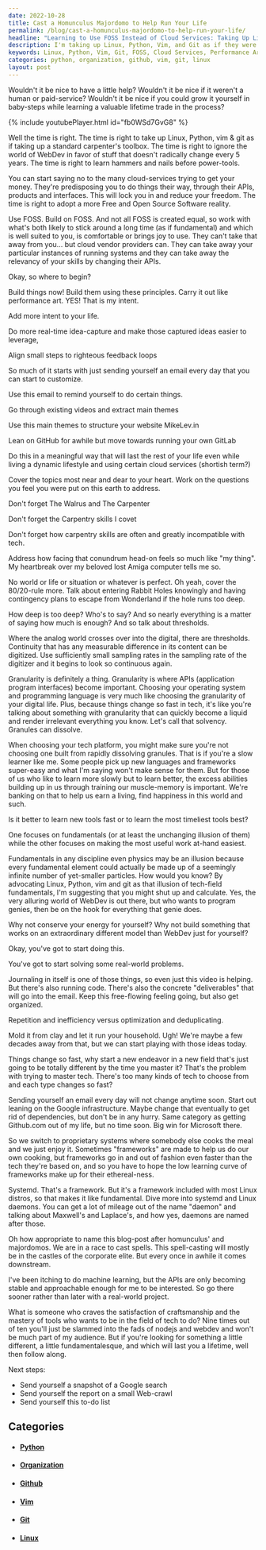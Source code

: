 ```yaml
---
date: 2022-10-28
title: Cast a Homunculus Majordomo to Help Run Your Life
permalink: /blog/cast-a-homunculus-majordomo-to-help-run-your-life/
headline: "Learning to Use FOSS Instead of Cloud Services: Taking Up Linux, Python, Vim and Git as If They Were Tools in a Carpenter's Toolbox"
description: I'm taking up Linux, Python, Vim, and Git as if they were tools in a carpenter's toolbox, and learning to use FOSS instead of cloud services. I'm creating performance art with these principles, doing real-time idea-capture, aligning small steps to feedback loops, and using GitHub and GitLab. I'm trying to figure out the best way to approach learning new tech tools and advocate the use of Linux, Python, Vim and Git.
keywords: Linux, Python, Vim, Git, FOSS, Cloud Services, Performance Art, Idea-Capture, Feedback Loops, GitHub, GitLab, Fundamentals, Work At-Hand, Real-World Problems, Organization, Repetition, Inefficiency, Optimization, Deduplicating, Ideas
categories: python, organization, github, vim, git, linux
layout: post
---
```


Wouldn't it be nice to have a little help? Wouldn't it be nice if it weren't a
human or paid-service? Wouldn't it be nice if you could grow it yourself in
baby-steps while learning a valuable lifetime trade in the process?

{% include youtubePlayer.html id="fb0WSd7GvG8" %}

Well the time is right. The time is right to take up Linux, Python, vim & git
as if taking up a standard carpenter's toolbox. The time is right to ignore the
world of WebDev in favor of stuff that doesn't radically change every 5 years.
The time is right to learn hammers and nails before power-tools.

You can start saying no to the many cloud-services trying to get your money.
They're predisposing you to do things their way, through their APIs, products
and interfaces. This will lock you in and reduce your freedom. The time is
right to adopt a more Free and Open Source Software reality.

Use FOSS. Build on FOSS. And not all FOSS is created equal, so work with what's
both likely to stick around a long time (as if fundamental) and which is well
suited to you, is comfortable or brings joy to use. They can't take that away
from you... but cloud vendor providers can. They can take away your particular
instances of running systems and they can take away the relevancy of your
skills by changing their APIs.

Okay, so where to begin?

Build things now! Build them using these principles. Carry it out like
performance art. YES! That is my intent.

Add more intent to your life.

Do more real-time idea-capture and make those captured ideas easier to
leverage,

Align small steps to righteous feedback loops

So much of it starts with just sending yourself an email every day that you can
start to customize.

Use this email to remind yourself to do certain things.

Go through existing videos and extract main themes

Use this main themes to structure your website  MikeLev.in

Lean on GitHub for awhile but move towards running your own GitLab

Do this in a meaningful way that will last the rest of your life even while
living a dynamic lifestyle and using certain cloud services (shortish term?)

Cover the topics most near and dear to your heart. Work on the questions you
feel you were put on this earth to address.

Don't forget The Walrus and The Carpenter

Don't forget the Carpentry skills I covet

Don't forget how carpentry skills are often and greatly incompatible with tech.

Address how facing that conundrum head-on feels so much like "my thing". My
heartbreak over my beloved lost Amiga computer tells me so.

No world or life or situation or whatever is perfect. Oh yeah, cover the
80/20-rule more. Talk about entering Rabbit Holes knowingly and having
contingency plans to escape from Wonderland if the hole runs too deep.

How deep is too deep? Who's to say? And so nearly everything is a matter of
saying how much is enough? And so talk about thresholds.

Where the analog world crosses over into the digital, there are thresholds.
Continuity that has any measurable difference in its content can be digitized.
Use sufficiently small sampling rates in the sampling rate of the digitizer and
it begins to look so continuous again.

Granularity is definitely a thing. Granularity is where APIs (application
program interfaces) become important. Choosing your operating system and
programming language is very much like choosing the granularity of your digital
life. Plus, because things change so fast in tech, it's like you're talking
about something with granularity that can quickly become a liquid and render
irrelevant everything you know. Let's call that solvency. Granules can
dissolve.

When choosing your tech platform, you might make sure you're not choosing one
built from rapidly dissolving granules. That is if you're a slow learner like
me. Some people pick up new languages and frameworks super-easy and what I'm
saying won't make sense for them. But for those of us who like to learn more
slowly but to learn better, the excess abilities building up in us through
training our muscle-memory is important. We're banking on that to help us earn
a living, find happiness in this world and such.

Is it better to learn new tools fast or to learn the most timeliest tools best?

One focuses on fundamentals (or at least the unchanging illusion of them) while
the other focuses on making the most useful work at-hand easiest.

Fundamentals in any discipline even physics may be an illusion because every
fundamental element could actually be made up of a seemingly infinite number of
yet-smaller particles. How would you know? By advocating Linux, Python, vim and
git as that illusion of tech-field fundamentals, I'm suggesting that you might
shut up and calculate. Yes, the very alluring world of WebDev is out there, but
who wants to program genies, then be on the hook for everything that genie
does.

Why not conserve your energy for yourself? Why not build something that works
on an extraordinary different model than WebDev just for yourself?

Okay, you've got to start doing this.

You've got to start solving some real-world problems.

Journaling in itself is one of those things, so even just this video is
helping. But there's also running code. There's also the concrete
"deliverables" that will go into the email. Keep this free-flowing feeling
going, but also get organized.

Repetition and inefficiency versus optimization and deduplicating.

Mold it from clay and let it run your household. Ugh! We're maybe a few decades
away from that, but we can start playing with those ideas today.

Things change so fast, why start a new endeavor in a new field that's just
going to be totally different by the time you master it? That's the problem
with trying to master tech. There's too many kinds of tech to choose from and
each type changes so fast?

Sending yourself an email every day will not change anytime soon. Start out
leaning on the Google infrastructure. Maybe change that eventually to get rid
of dependencies, but don't be in any hurry. Same category as getting Github.com
out of my life, but no time soon. Big win for Microsoft there.

So we switch to proprietary systems where somebody else cooks the meal and we
just enjoy it. Sometimes "frameworks" are made to help us do our own cooking,
but frameworks go in and out of fashion even faster than the tech they're based
on, and so you have to hope the low learning curve of frameworks make up for
their ethereal-ness.

Systemd. That's a framework. But it's a framework included with most Linux
distros, so that makes it like fundamental. Dive more into systemd and Linux
daemons. You can get a lot of mileage out of the name "daemon" and talking
about Maxwell's and Laplace's, and how yes, daemons are named after those.

Oh how appropriate to name this blog-post after homunculus' and majordomos. We
are in a race to cast spells. This spell-casting will mostly be in the castles
of the corporate elite. But every once in awhile it comes downstream.

I've been itching to do machine learning, but the APIs are only becoming stable
and approachable enough for me to be interested. So go there sooner rather than
later with a real-world project.

What is someone who craves the satisfaction of craftsmanship and the mastery of
tools who wants to be in the field of tech to do? Nine times out of ten you'll
just be slammed into the fads of nodejs and webdev and won't be much part of my
audience. But if you're looking for something a little different, a little
fundamentalesque, and which will last you a lifetime, well then follow along.

Next steps:

- Send yourself a snapshot of a Google search
- Send yourself the report on a small Web-crawl
- Send yourself this to-do list


## Categories

<ul>
<li><h4><a href='/python/'>Python</a></h4></li>
<li><h4><a href='/organization/'>Organization</a></h4></li>
<li><h4><a href='/github/'>Github</a></h4></li>
<li><h4><a href='/vim/'>Vim</a></h4></li>
<li><h4><a href='/git/'>Git</a></h4></li>
<li><h4><a href='/linux/'>Linux</a></h4></li></ul>